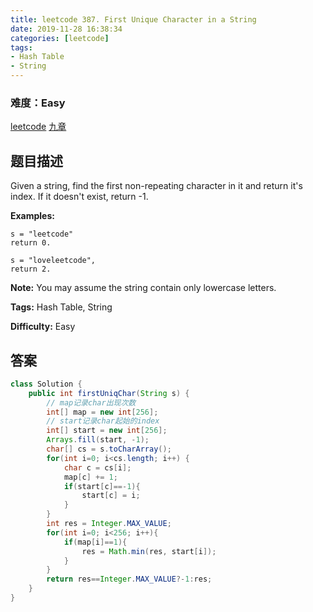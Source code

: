 ```yaml
---
title: leetcode 387. First Unique Character in a String
date: 2019-11-28 16:38:34
categories: [leetcode]
tags:
- Hash Table
- String
---
```

### 难度：Easy

<a href="https://leetcode.com/problems/first-unique-character-in-a-string/">leetcode</a>
<a href="https://www.jiuzhang.com/solution/first-unique-character-in-a-string/">九章</a>
## 题目描述
Given a string, find the first non-repeating character in it and return it's
index. If it doesn't exist, return -1.

**Examples:**
        
    s = "leetcode"
    return 0.
    
    s = "loveleetcode",
    return 2.
    

**Note:** You may assume the string contain only lowercase letters.


**Tags:** Hash Table, String

**Difficulty:** Easy
## 答案
<!--more-->
```java
class Solution {
    public int firstUniqChar(String s) {
        // map记录char出现次数
        int[] map = new int[256];
        // start记录char起始的index
        int[] start = new int[256];
        Arrays.fill(start, -1);
        char[] cs = s.toCharArray();
        for(int i=0; i<cs.length; i++) {
            char c = cs[i];
            map[c] += 1;
            if(start[c]==-1){
                start[c] = i;
            }
        }
        int res = Integer.MAX_VALUE;
        for(int i=0; i<256; i++){
            if(map[i]==1){
                res = Math.min(res, start[i]);
            }
        }
        return res==Integer.MAX_VALUE?-1:res;
    }
}
```